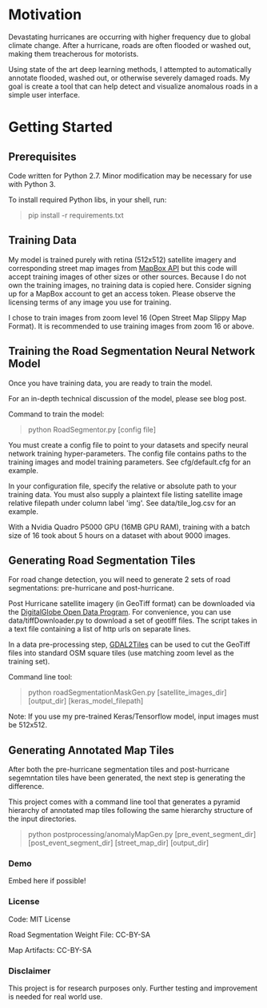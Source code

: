 # Motivation
Devastating hurricanes are occurring with higher frequency due to global climate change.  After a hurricane, roads are often flooded or washed out, making them treacherous for motorists.

Using state of the art deep learning methods, I attempted to automatically annotate flooded, washed out, or otherwise severely damaged roads.  My goal is create a tool that can help detect and visualize anomalous roads in a simple user interface.

# Getting Started
## Prerequisites

Code written for Python 2.7.  Minor modification may be necessary for use with Python 3.

To install required Python libs, in your shell, run:
> pip install -r requirements.txt

## Training Data

My model is trained purely with retina (512x512) satellite imagery and corresponding street map images from [MapBox API](https://www.mapbox.com/api-documentation/) but this code will accept training images of other sizes or other sources.
Because I do not own the training images, no training data is copied here.  Consider signing up for a MapBox account to get an access token.  Please observe the licensing terms of any image you use for training.

I chose to train images from zoom level 16 (Open Street Map Slippy Map Format).  It is recommended to use training images from zoom 16 or above.

## Training the Road Segmentation Neural Network Model

Once you have training data, you are ready to train the model.

For an in-depth technical discussion of the model, please see blog post.

Command to train the model:

> python RoadSegmentor.py [config file]

You must create a config file to point to your datasets and specify neural network training hyper-parameters.  The config file contains paths to the training images and model training parameters.  See cfg/default.cfg for an example.

In your configuration file, specify the relative or absolute path to your training data.  You must also supply a plaintext file listing satellite image relative filepath under column label 'img'.  See data/tile_log.csv for an example.

With a Nvidia Quadro P5000 GPU (16MB GPU RAM), training with a batch size of 16 took about 5 hours on a dataset with about 9000 images.

## Generating Road Segmentation Tiles

For road change detection, you will need to generate 2 sets of road segmentations: pre-hurricane and post-hurricane.

Post Hurricane satellite imagery (in GeoTiff format) can be downloaded via the [DigitalGlobe Open Data Program](https://www.digitalglobe.com/opendata/).  For convenience, you can use data/tiffDownloader.py to download a set of geotiff files.  The script takes in a text file containing a list of http urls on separate lines.

In a data pre-processing step, [GDAL2Tiles](https://github.com/OSGeo/gdal) can be used to cut the GeoTiff files into standard OSM square tiles (use matching zoom level as the training set).

Command line tool:

> python roadSegmentationMaskGen.py [satellite_images_dir] [output_dir] [keras_model_filepath]

Note: If you use my pre-trained Keras/Tensorflow model, input images must be 512x512.

## Generating Annotated Map Tiles

After both the pre-hurricane segmentation tiles and post-hurricane segemntation tiles have been generated,  the next step is generating the difference.

This project comes with a command line tool that generates a pyramid hierarchy of annotated map tiles following the same hierarchy structure of the input directories.

> python postprocessing/anomalyMapGen.py [pre_event_segment_dir] [post_event_segment_dir] [street_map_dir] [output_dir]

### Demo

Embed here if possible!

### License
Code: MIT License

Road Segmentation Weight File: CC-BY-SA

Map Artifacts: CC-BY-SA

### Disclaimer
This project is for research purposes only.  Further testing and improvement is needed for real world use.

